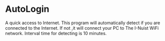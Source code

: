 # AutoLogin
A quick access to Internet. This program will automatically detect if you are connected to the Internet. If not ,it will connect your PC to The I-Nuist WiFi network. Interval time for detecting is 10 minutes.
